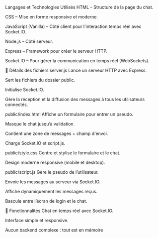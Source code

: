  Langages et Technologies Utilisés
HTML – Structure de la page du chat.

CSS – Mise en forme responsive et moderne.

JavaScript (Vanilla) – Côté client pour l'interaction temps réel avec Socket.IO.

Node.js – Côté serveur.

Express – Framework pour créer le serveur HTTP.

Socket.IO – Pour gérer la communication en temps réel (WebSockets).

🧩 Détails des fichiers
server.js
Lance un serveur HTTP avec Express.

Sert les fichiers du dossier public.

Initialise Socket.IO.

Gère la réception et la diffusion des messages à tous les utilisateurs connectés.

public/index.html
Affiche un formulaire pour entrer un pseudo.

Masque le chat jusqu’à validation.

Contient une zone de messages + champ d'envoi.

Charge Socket.IO et script.js.

public/style.css
Centre et stylise le formulaire et le chat.

Design moderne responsive (mobile et desktop).

public/script.js
Gère le pseudo de l’utilisateur.

Envoie les messages au serveur via Socket.IO.

Affiche dynamiquement les messages reçus.

Bascule entre l’écran de login et le chat.

🚀 Fonctionnalités
Chat en temps réel avec Socket.IO.

Interface simple et responsive.

Aucun backend complexe : tout est en mémoire

